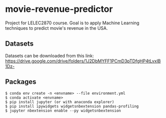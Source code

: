 # movie-revenue-predictor
Project for LELEC2870 course. Goal is to apply Machine Learning techniques to predict movie's revenue in the USA.    

## Datasets
Datasets can be downloaded from this link: https://drive.google.com/drive/folders/1J2DbMYFF1PCmD3pTDfgHP4tLvxlB1Dz-    

## Packages
```
$ conda env create -n <envname> --file environment.yml
$ conda activate <envname>
$ pip install jupyter (or with anaconda explorer)
$ pip install ipywidgets widgetsnbextension pandas-profiling
$ jupyter nbextension enable --py widgetsnbextension
```